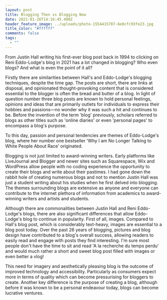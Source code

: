 ```yaml
---
layout: post
title: Blogging Then vs Blogging Now
date: 2021-01-26T14:16:45.498Z
header_feature_image: ../uploads/photo-1554415707-6e8cfc93fe23.jpg
title_color: "#ffffff"
comments: false
tags:
  - ""
---
```

From Justin Hall writing his first-ever blog post back in 1994 to clicking on Reni Eddo-Lodge's blog in 2021 has a lot changed in blogging? Who even blogs? And what is even the point of it all?

Firstly there are similarities between Hall's and Eddo-Lodge's blogging techniques, despite the time gap. The posts are short, there are links at disposal, and opinionated thought-provoking content that is considered essential to the blogger is often the bread and butter of a blog. In light of question number three blog posts are known to hold personal feelings, opinions and ideas that are primarily outlets for individuals to express their hobbies and passions—no wonder why it was such a hit and continues to be. Before the invention of the term 'blog' previously, scholars referred to blogs as other titles such as 'online diaries' or even 'personal pages' to encompass a blog's purpose. 

To this day, passion and personal tendencies are themes of Eddo-Lodge's blog, where her number one bestseller 'Why I am No Longer Talking to White People About Race' originated. 

Blogging is not just limited to award-winning writers. Early platforms like LiveJournal and Blogger and newer sites such as Squarespace, Wix and WordPress allow people with no coding experience the opportunity to create their blogs and write about their pastimes. I had gone down the rabbit hole of creating numerous blogs and not to mention Justin Hall was just a student writing about his studies when he first delved into blogging. The themes surrounding blogs are extensive as anyone and everyone can contribute to the internet plethora of information from academics to award-winning writers and artists and students. 

Although there are commonalities between Justin Hall and Reni Eddo-Lodge's blogs, there are also significant differences that allow Eddo-Lodge's blog to continue in popularity. First of all, images. Compared to Hall's blog post, which is considerably text-heavy, images are essential to a blog post today. Over the past 26 years of blogging, pictures and blog design have contributed to a blog's overall success, allowing readers to easily read and engage with posts they find interesting. I'm sure most people don't have the time to sit and read 'A la recherche du temps perdu' and would much rather a short and sweet blog post filled with images or even better a vlog! 

This need for imagery and aesthetically pleasing blog is the outcome of improved technology and accessibility. Particularly as consumers expect more in terms of quality which can become pressurising for bloggers to create. Another key difference is the purpose of creating a blog, although before it was known to be a personal endeavour today, blogs can become lucrative ventures.